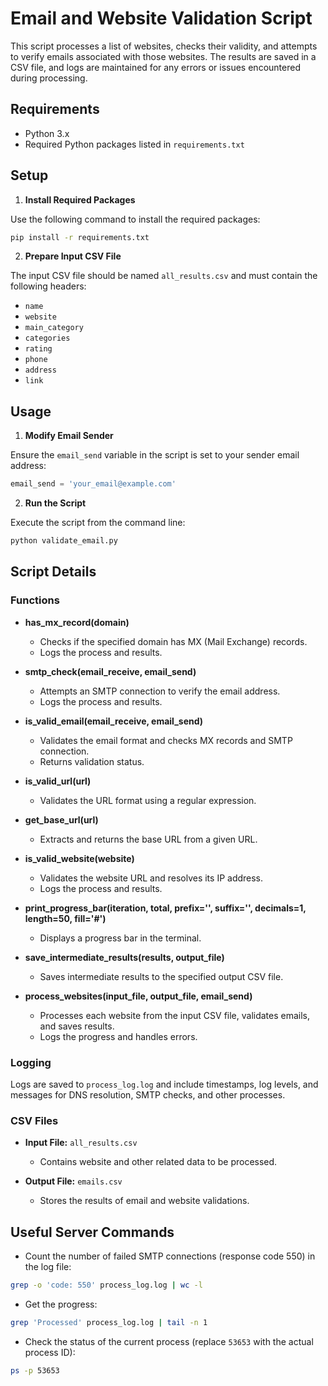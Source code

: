 # Email and Website Validation Script

This script processes a list of websites, checks their validity, and attempts to verify emails associated with those websites. The results are saved in a CSV file, and logs are maintained for any errors or issues encountered during processing.

## Requirements

- Python 3.x
- Required Python packages listed in `requirements.txt`

## Setup

1. **Install Required Packages**

Use the following command to install the required packages:
```sh
pip install -r requirements.txt
```

2. **Prepare Input CSV File**

The input CSV file should be named `all_results.csv` and must contain the following headers:
- `name`
- `website`
- `main_category`
- `categories`
- `rating`
- `phone`
- `address`
- `link`

## Usage

1. **Modify Email Sender**

Ensure the `email_send` variable in the script is set to your sender email address:
```python
email_send = 'your_email@example.com'
```

2. **Run the Script**

Execute the script from the command line:
```sh
python validate_email.py
```

## Script Details

### Functions

- **has_mx_record(domain)**
  - Checks if the specified domain has MX (Mail Exchange) records.
  - Logs the process and results.

- **smtp_check(email_receive, email_send)**
  - Attempts an SMTP connection to verify the email address.
  - Logs the process and results.

- **is_valid_email(email_receive, email_send)**
  - Validates the email format and checks MX records and SMTP connection.
  - Returns validation status.

- **is_valid_url(url)**
  - Validates the URL format using a regular expression.

- **get_base_url(url)**
  - Extracts and returns the base URL from a given URL.

- **is_valid_website(website)**
  - Validates the website URL and resolves its IP address.
  - Logs the process and results.

- **print_progress_bar(iteration, total, prefix='', suffix='', decimals=1, length=50, fill='#')**
  - Displays a progress bar in the terminal.

- **save_intermediate_results(results, output_file)**
  - Saves intermediate results to the specified output CSV file.

- **process_websites(input_file, output_file, email_send)**
  - Processes each website from the input CSV file, validates emails, and saves results.
  - Logs the progress and handles errors.

### Logging

Logs are saved to `process_log.log` and include timestamps, log levels, and messages for DNS resolution, SMTP checks, and other processes.

### CSV Files

- **Input File:** `all_results.csv`
  - Contains website and other related data to be processed.

- **Output File:** `emails.csv`
  - Stores the results of email and website validations.

## Useful Server Commands

- Count the number of failed SMTP connections (response code 550) in the log file:
```sh
grep -o 'code: 550' process_log.log | wc -l
```

- Get the progress:
```sh
grep 'Processed' process_log.log | tail -n 1
```

- Check the status of the current process (replace `53653` with the actual process ID):
```sh
ps -p 53653
```
